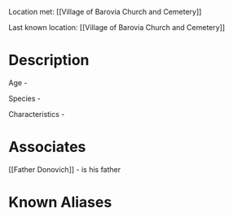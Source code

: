 Location met: [[Village of Barovia Church and Cemetery]]

Last known location: [[Village of Barovia Church and Cemetery]]

# Description

Age - 

Species - 

Characteristics - 
# Associates
[[Father Donovich]] - is his father
# Known Aliases

